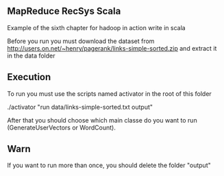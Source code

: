 ## MapReduce RecSys Scala

Example of the sixth chapter for hadoop in action write in scala

Before you run you must download the dataset from
http://users.on.net/~henry/pagerank/links-simple-sorted.zip
and extract it in the data folder

## Execution

To run you must use the scripts named activator in the root of this folder

./activator "run data/links-simple-sorted.txt output"

After that you should choose which main classe do you want to run (GenerateUserVectors or 
WordCount). 

## Warn

If you want to run more than once, you should delete the folder "output"

 
